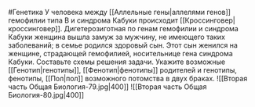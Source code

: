 #Генетика 
У человека между [[Аллельные гены|аллелями генов]] гемофилии типа В и синдрома Кабуки происходит [[Кроссинговер|кроссинговер]]. Дигетерозиготная по генам гемофилии и синдрома Кабуки женщина вышла замуж за мужчину, не имеющего таких заболеваний; в семье родился здоровый сын. Этот сын женился на женщине, страдающей гемофилией, носительнице гена синдрома Кабуки. Составьте схемы решения задачи. Укажите возможные [[Генотип|генотипы]], [[Фенотип|фенотипы]] родителей и генотипы, фенотипы, [[Пол|пол]] возможного потомства в двух браках.
![[Вторая часть Общая Биология-79.jpg|400]] ![[Вторая часть Общая Биология-80.jpg|400]]

